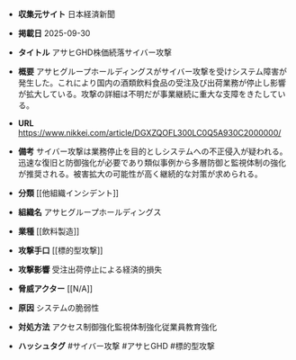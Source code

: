 - **収集元サイト**
日本経済新聞

- **掲載日**
2025-09-30

- **タイトル**
アサヒGHD株価続落サイバー攻撃

- **概要**
アサヒグループホールディングスがサイバー攻撃を受けシステム障害が発生した。これにより国内の酒類飲料食品の受注及び出荷業務が停止し影響が拡大している。攻撃の詳細は不明だが事業継続に重大な支障をきたしている。

- **URL**
https://www.nikkei.com/article/DGXZQOFL300LC0Q5A930C2000000/

- **備考**
サイバー攻撃は業務停止を目的としシステムへの不正侵入が疑われる。迅速な復旧と防御強化が必要であり類似事例から多層防御と監視体制の強化が推奨される。被害拡大の可能性が高く継続的な対策が求められる。

- **分類**
[[他組織インシデント]]

- **組織名**
アサヒグループホールディングス

- **業種**
[[飲料製造]]

- **攻撃手口**
[[標的型攻撃]]

- **攻撃影響**
受注出荷停止による経済的損失

- **脅威アクター**
[[N/A]]

- **原因**
システムの脆弱性

- **対処方法**
アクセス制御強化監視体制強化従業員教育強化

- **ハッシュタグ**
#サイバー攻撃 #アサヒGHD #標的型攻撃
